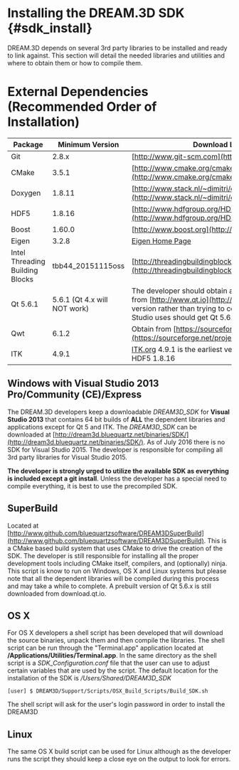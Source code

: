 Installing the DREAM.3D SDK {#sdk_install}
========


DREAM.3D depends on several 3rd party libraries to be installed and ready to link against. This section will detail the needed libraries and utilities and where to obtain them or how to compile them.

# External Dependencies (Recommended Order of Installation) #

|  Package   | Minimum Version | Download Location |
|  ------	| ------	| ------	|
| Git | 2.8.x | [http://www.git-scm.com](http://www.git-scm.com) |
| CMake | 3.5.1 | [http://www.cmake.org/cmake/resources/software.html](http://www.cmake.org/cmake/resources/software.html) |
| Doxygen | 1.8.11 | [http://www.stack.nl/~dimitri/doxygen/download.html](http://www.stack.nl/~dimitri/doxygen/download.html) |
| HDF5 | 1.8.16 | [http://www.hdfgroup.org/HDF5/release/obtain5.html](http://www.hdfgroup.org/HDF5/release/obtain5.html) |
| Boost | 1.60.0 | [http://www.boost.org](http://www.boost.org) |
| Eigen | 3.2.8 | [Eigen Home Page](http://eigen.tuxfamily.org/index.php?title=Main_Page) |
| Intel Threading Building Blocks | tbb44\_20151115oss | [http://threadingbuildingblocks.org/download](http://threadingbuildingblocks.org/download) |
| Qt 5.6.1 | 5.6.1 (Qt 4.x will NOT work) |  The developer should obtain a precompiled package from [http://www.qt.io](http://www.qt.io) and install that version rather than trying to compile Qt itself. Visual Studio uses should get Qt 5.6.1 at the minimum.  |
| Qwt | 6.1.2 | Obtain from [https://sourceforge.net/projects/qwt/files](https://sourceforge.net/projects/qwt/files) |
| ITK | 4.9.1 | [ITK.org](http://www.itk.org) 4.9.1 is the earliest version compatible with HDF5 1.8.16 |



## Windows with Visual Studio 2013 Pro/Community (CE)/Express ##

The DREAM.3D developers keep a downloadable _DREAM3D\_SDK_ for **Visual Studio 2013** that contains 64 bit builds of **ALL** the dependent libraries and applications except for Qt 5 and ITK. The _DREAM3D\_SDK_ can be downloaded at [http://dream3d.bluequartz.net/binaries/SDK/](http://dream3d.bluequartz.net/binaries/SDK/). As of July 2016 there is no SDK for Visual Studio 2015. The developer is responsible for compiling all 3rd party libraries for Visual Studio 2015.

**The developer is strongly urged to utilize the available SDK as everything is included except a git install**. Unless the developer has a special need to compile everything, it is best to use the precompiled SDK.

## SuperBuild ##

Located at [http://www.github.com/bluequartzsoftware/DREAM3DSuperBuild](http://www.github.com/bluequartzsoftware/DREAM3DSuperBuild). This is a CMake based build system that uses CMake to drive the creation of the SDK. The developer is still responsible for installing all the proper development tools including CMake itself, compilers, and (optionally) ninja. This script is know to run on Windows, OS X and Linux systems but please note that all the dependent libraries will be compiled during this process and may take a while to complete. A prebuilt version of Qt 5.6.x is still downloaded from download.qt.io.


## OS X ##

For OS X developers a shell script has been developed that will download the source binaries, unpack them and then compile the libraries. The shell script can be run through the "Terminal.app" application located at **/Applications/Utilities/Terminal.app**. In the same directory as the shell script is a _SDK\_Configuration.conf_ file that the user can use to adjust certain variables that are used by the script. The default location for the installation of the SDK is */Users/Shared/DREAM3D\_SDK*

	[user] $ DREAM3D/Support/Scripts/OSX_Build_Scripts/Build_SDK.sh

The shell script will ask for the user's login password in order to install the DREAM3D

## Linux ##

The same OS X build script can be used for Linux although as the developer runs the script they should keep a close eye on the output to look for errors.

